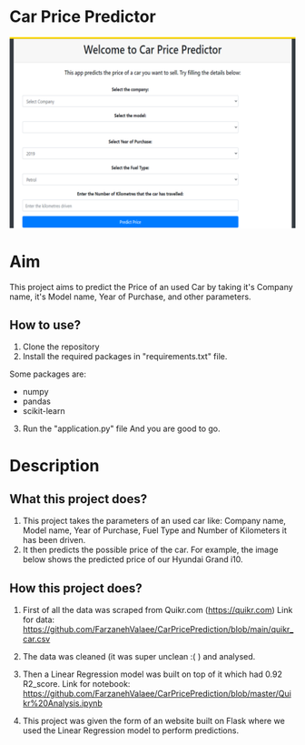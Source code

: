 # Car Price Predictor

<img src="https://github.com/FarzanehValaee/CarPricePrediction/blob/master/demo.png">



# Aim

This project aims to predict the Price of an used Car by taking it's Company name, it's Model name, Year of Purchase, and other parameters.


## How to use?

1. Clone the repository
2. Install the required packages in "requirements.txt" file.

Some packages are:
 - numpy 
 - pandas 
 - scikit-learn

3. Run the "application.py" file
And you are good to go. 

# Description

## What this project does?

1. This project takes the parameters of an used car like: Company name, Model name, Year of Purchase, Fuel Type and Number of Kilometers it has been driven.
2. It then predicts the possible price of the car. For example, the image below shows the predicted price of our Hyundai Grand i10. 


## How this project does?

1. First of all the data was scraped from Quikr.com (https://quikr.com) 
Link for data: https://github.com/FarzanehValaee/CarPricePrediction/blob/main/quikr_car.csv

2. The data was cleaned (it was super unclean :( ) and analysed.

3. Then a Linear Regression model was built on top of it which had 0.92 R2_score.
Link for notebook: https://github.com/FarzanehValaee/CarPricePrediction/blob/master/Quikr%20Analysis.ipynb

4. This project was given the form of an website built on Flask where we used the Linear Regression model to perform predictions.

